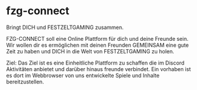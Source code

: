 # fzg-connect
Bringt DICH und FESTZELTGAMING zusammen.

FZG-CONNECT soll eine Online Plattform für dich und deine Freunde sein.
Wir wollen dir es ermöglichen mit deinen Freunden GEMEINSAM eine gute Zeit zu haben und DICH in die Welt von FESTZELTGAMING zu holen.

Ziel:
Das Ziel ist es eine Einheitliche Plattform zu schaffen die im Discord Aktivitäten anbietet und darüber hinaus freunde verbindet.
Ein vorhaben ist es dort im Webbrowser von uns entwickelte Spiele und Inhalte bereitzustellen.
